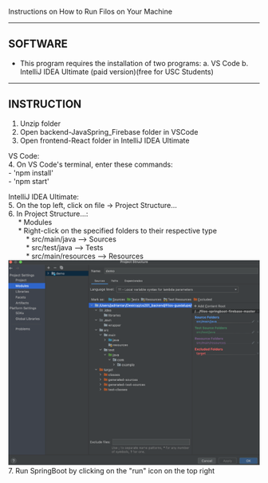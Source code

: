 Instructions on How to Run Filos on Your Machine 


--------
SOFTWARE
--------
* This program requires the installation of two programs:
    a. VS Code 
    b. IntelliJ IDEA Ultimate (paid version)(free for USC Students)


-----------
INSTRUCTION
-----------
1. Unzip folder
2. Open backend-JavaSpring_Firebase folder in VSCode
3. Open frontend-React folder in IntelliJ IDEA Ultimate
    
VS Code: \
4. On VS Code's terminal, enter these commands: \
    - 'npm install' \
    - 'npm start' 

IntelliJ IDEA Ultimate: \
5. On the top left, click on file -> Project Structure...\
6. In Project Structure...: <br />
&nbsp;&nbsp;&nbsp;&nbsp; * Modules <br />
&nbsp;&nbsp;&nbsp;&nbsp; * Right-click on the specified folders to their respective type <br />
&nbsp;&nbsp;&nbsp;&nbsp;&nbsp;&nbsp;&nbsp;&nbsp; * src/main/java      -->  Sources <br />
&nbsp;&nbsp;&nbsp;&nbsp;&nbsp;&nbsp;&nbsp;&nbsp; * src/test/java      -->  Tests <br />
&nbsp;&nbsp;&nbsp;&nbsp;&nbsp;&nbsp;&nbsp;&nbsp; * src/main/resources -->  Resources <br />
        ![Screenshot](Instructions.png) <br />
7. Run SpringBoot by clicking on the "run" icon on the top right 
